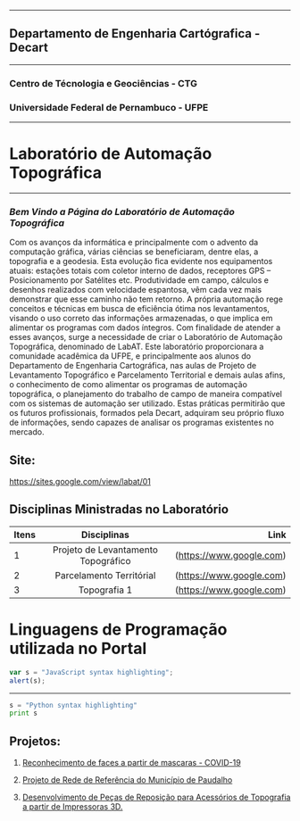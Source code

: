 ____
## Departamento de Engenharia Cartógrafica - Decart
____
### Centro de Técnologia e Geociências - CTG
### Universidade Federal de Pernambuco - UFPE
---
# Laboratório de Automação Topográfica
---
### *Bem Vindo a Página do Laboratório de Automação Topográfica*


Com os avanços da informática e principalmente com o advento da computação gráfica, várias ciências se beneficiaram, dentre elas, a topografia e a geodesia. Esta evolução fica evidente nos equipamentos atuais: estações totais com coletor interno de dados, receptores GPS – Posicionamento por Satélites etc.  Produtividade em campo, cálculos e desenhos realizados com velocidade espantosa, vêm cada vez mais demonstrar que esse caminho não tem retorno. A própria automação rege conceitos e técnicas em busca de eficiência ótima nos levantamentos, visando o uso correto das informações armazenadas, o que implica em alimentar os programas com dados íntegros. Com finalidade de atender a esses avanços, surge a necessidade de criar o Laboratório de Automação Topográfica, denominado de LabAT. Este laboratório proporcionara a comunidade acadêmica da UFPE, e principalmente aos alunos do Departamento de Engenharia Cartográfica, nas aulas de Projeto de Levantamento Topográfico e Parcelamento Territorial e demais aulas afins, o conhecimento de como alimentar os programas de automação topográfica, o planejamento do trabalho de campo de maneira compatível com os sistemas de automação ser utilizado. Estas práticas permitirão que os futuros profissionais, formados pela Decart, adquiram seu próprio fluxo de informações, sendo capazes de analisar os programas existentes no mercado.

## Site:

https://sites.google.com/view/labat/01

## Disciplinas Ministradas no Laboratório

 **Itens**     | **Disciplinas**          | **Link**   |
| ------------- |:-------------:| -----:|
|   1 | Projeto de Levantamento Topográfico  |(https://www.google.com)|
| 2   | Parcelamento Territórial     |  (https://www.google.com)|
|3 | Topografia 1    |    (https://www.google.com) |



# Linguagens de Programação utilizada no Portal

```javascript
var s = "JavaScript syntax highlighting";
alert(s);
```
---
```python
s = "Python syntax highlighting"
print s
```

## Projetos:

1. [Reconhecimento de faces a partir de mascaras - COVID-19](https://www.google.com)

2. [Projeto de Rede de Referência  do Município de Paudalho](https://www.google.com)

3. [Desenvolvimento de Peças de Reposição para Acessórios de Topografia a partir de Impressoras 3D.](https://www.google.com)

